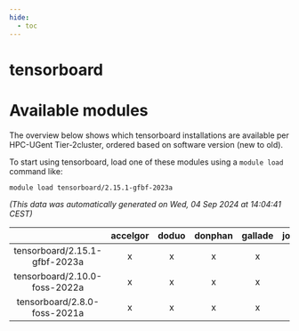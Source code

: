 ```yaml
---
hide:
  - toc
---
```


tensorboard
===========

# Available modules


The overview below shows which tensorboard installations are available per HPC-UGent Tier-2cluster, ordered based on software version (new to old).

To start using tensorboard, load one of these modules using a `module load` command like:

```shell
module load tensorboard/2.15.1-gfbf-2023a
```

*(This data was automatically generated on Wed, 04 Sep 2024 at 14:04:41 CEST)*  

| |accelgor|doduo|donphan|gallade|joltik|shinx|skitty|
| :---: | :---: | :---: | :---: | :---: | :---: | :---: | :---: |
|tensorboard/2.15.1-gfbf-2023a|x|x|x|x|x|x|x|
|tensorboard/2.10.0-foss-2022a|x|x|x|x|x|x|x|
|tensorboard/2.8.0-foss-2021a|x|x|x|x|x|-|x|
